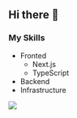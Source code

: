 ## Hi there 👋

### My Skills 
- Fronted
  - Next.js
  - TypeScript
- Backend
- Infrastructure

<code><img align="end" src="https://github-readme-stats.vercel.app/api?username=utya1414&show_icons=true&theme=tokyonight" /></code>
